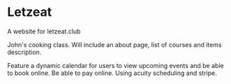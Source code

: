 # Letzeat

A website for letzeat.club

John's cooking class. Will include an about page, list of courses and items description.

Feature a dynamic calendar for users to view upcoming events and be able to book online.
Be able to pay online. Using acuity scheduling and stripe.
